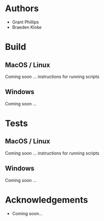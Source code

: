# Authors

* Grant Phillips
* Braeden Kloke

# Build

## MacOS / Linux

Coming soon ... instructions for running scripts

## Windows

Coming soon ...

# Tests

## MacOS / Linux

Coming soon ... instructions for running scripts

## Windows

Coming soon ...

# Acknowledgements

* Coming soon...

